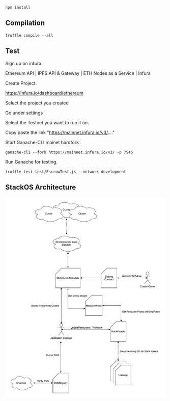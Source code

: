 ```
npm install
```

## Compilation

```
truffle compile --all
```

## Test

Sign up on infura.

Ethereum API | IPFS API & Gateway | ETH Nodes as a Service | Infura

Create Project.

https://infura.io/dashboard/ethereum

Select the project you created

Go under settings

Select the Testnet you want to run it on.

Copy paste the link "https://mainnet.infura.io/v3/...."

Start Ganache-CLI mainet hardfork

```
ganache-cli --fork https://mainnet.infura.io/v3/ -p 7545
```

Run Ganache for testing.

```
truffle test test/EscrowTest.js --network development

```

## StackOS Architecture

![](StackOS_Architecture.png)
